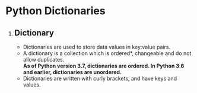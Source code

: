 # Python Dictionaries
<!DOCTYPE html>
<html>
<body>
    <ol>
        <li>
            <h2>Dictionary</h2>
            <ul>
                <li>Dictionaries are used to store data values in key:value pairs.</li>
                <li>A dictionary is a collection which is ordered*, changeable and do not allow duplicates.</li>
                <strong>As of Python version 3.7, dictionaries are ordered. In Python 3.6 and earlier, dictionaries are unordered.</strong>
                <li>Dictionaries are written with curly brackets, and have keys and values.</li>
            </ul>
        </li>
    </ol>
</body>
</html>
